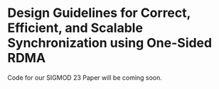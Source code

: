 # Design Guidelines for Correct, Efficient, and Scalable Synchronization using One-Sided RDMA

Code for our SIGMOD 23 Paper will be coming soon.
